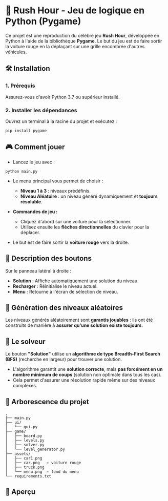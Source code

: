 
# 🚗 Rush Hour - Jeu de logique en Python (Pygame)

Ce projet est une reproduction du célèbre jeu **Rush Hour**, développée en Python à l'aide de la bibliothèque **Pygame**. Le but du jeu est de faire sortir la voiture rouge en la déplaçant sur une grille encombrée d'autres véhicules.


## 🛠️ Installation

### 1. Prérequis

Assurez-vous d'avoir Python 3.7 ou supérieur installé.

### 2. Installer les dépendances

Ouvrez un terminal à la racine du projet et exécutez :

```
pip install pygame
```
## 🎮 Comment jouer

* Lancez le jeu avec :

```
python main.py
```

* Le menu principal vous permet de choisir :

  * **Niveau 1 à 3** : niveaux prédéfinis.
  * **Niveau Aléatoire** : un niveau généré dynamiquement et **toujours résoluble**.

* **Commandes de jeu :**

  * Cliquez d'abord sur une voiture pour la sélectionner.
  * Utilisez ensuite les **flèches directionnelles** du clavier pour la déplacer.

* Le but est de faire sortir la **voiture rouge** vers la droite.

## 🧩 Description des boutons

Sur le panneau latéral à droite :

* **Solution** : Affiche automatiquement une solution du niveau.
* **Recharger** : Réinitialise le niveau actuel.
* **Menu** : Retourne à l'écran de sélection de niveau.

## 📐 Génération des niveaux aléatoires

Les niveaux générés aléatoirement sont **garantis jouables** : ils ont été construits de manière à **assurer qu'une solution existe toujours**.


## 🧠 Le solveur

Le bouton **"Solution"** utilise un **algorithme de type Breadth-First Search (BFS)** (recherche en largeur) pour trouver une solution.

* L'algorithme garantit une **solution correcte**, mais **pas forcément en un nombre minimum de coups** (solution non optimale dans tous les cas).
* Cela permet d'assurer une résolution rapide même sur des niveaux complexes.


## 📁 Arborescence du projet

```
.
├── main.py
├── ui/
│   └── gui.py
├── game/
│   ├── board.py
│   ├── levels.py
│   ├── solver.py
│   └── level_generator.py
├── assets/
│   ├── car1.png
│   ├── car.png   ← voiture rouge
│   ├── truck.png
│   └── menu.png  ← fond du menu
└── requirements.txt
```

## 📸 Aperçu

